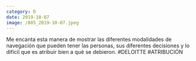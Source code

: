 ```yaml
--- 
category: D 
date: 2019-10-07 
image: /885_2019-10-07.jpeg 
--- 
```


Me encanta esta manera de mostrar las diferentes modalidades de navegación que pueden tener las personas, sus diferentes decisiones y lo difícil que es atribuir bien a qué se debieron. #DELOITTE #ATRIBUCIÓN